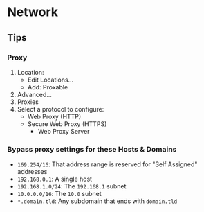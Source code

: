 # Network

## Tips

### Proxy

1. Location:
   - Edit Locations...
   - Add: Proxable
2. Advanced...
3. Proxies
4. Select a protocol to configure:
   - Web Proxy (HTTP)
   - Secure Web Proxy (HTTPS)
     - Web Proxy Server

### Bypass proxy settings for these Hosts & Domains

- `169.254/16`: That address range is reserved for "Self Assigned" addresses
- `192.168.0.1`: A single host
- `192.168.1.0/24`: The `192.168.1` subnet
- `10.0.0.0/16`: The `10.0` subnet
- `*.domain.tld`: Any subdomain that ends with `domain.tld`
